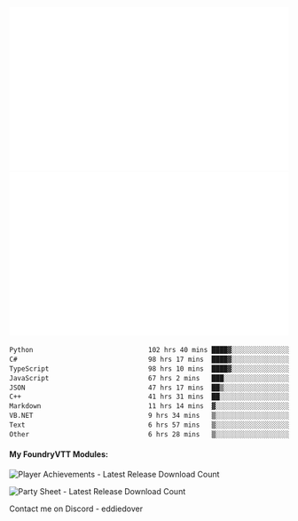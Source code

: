 
![](https://raw.githubusercontent.com/eddiedover/ghstats/master/generated/overview.svg)
![](https://raw.githubusercontent.com/eddiedover/ghstats/master/generated/languages.svg)

<!--START_SECTION:waka-->

```txt
Python                             102 hrs 40 mins ████▓░░░░░░░░░░░░░░░░░░░░   19.03 %
C#                                 98 hrs 17 mins  ████▓░░░░░░░░░░░░░░░░░░░░   18.21 %
TypeScript                         98 hrs 10 mins  ████▓░░░░░░░░░░░░░░░░░░░░   18.19 %
JavaScript                         67 hrs 2 mins   ███░░░░░░░░░░░░░░░░░░░░░░   12.42 %
JSON                               47 hrs 17 mins  ██▒░░░░░░░░░░░░░░░░░░░░░░   08.76 %
C++                                41 hrs 31 mins  ██░░░░░░░░░░░░░░░░░░░░░░░   07.70 %
Markdown                           11 hrs 14 mins  ▓░░░░░░░░░░░░░░░░░░░░░░░░   02.08 %
VB.NET                             9 hrs 34 mins   ▒░░░░░░░░░░░░░░░░░░░░░░░░   01.77 %
Text                               6 hrs 57 mins   ▒░░░░░░░░░░░░░░░░░░░░░░░░   01.29 %
Other                              6 hrs 28 mins   ▒░░░░░░░░░░░░░░░░░░░░░░░░   01.20 %
```

<!--END_SECTION:waka-->

#### My FoundryVTT Modules:

  ![Player Achievements - Latest Release Download Count](https://img.shields.io/badge/dynamic/json?label=Player%20Achievements%20-%20Downloads@latest&query=assets%5B1%5D.download_count&url=https%3A%2F%2Fapi.github.com%2Frepos%2FEddieDover%2Ffvtt-player-achievements%2Freleases%2Flatest)

  ![Party Sheet - Latest Release Download Count](https://img.shields.io/badge/dynamic/json?label=Party%20Sheet%20-%20Downloads@latest&query=assets%5B1%5D.download_count&url=https%3A%2F%2Fapi.github.com%2Frepos%2FEddieDover%2Ffvtt-party-sheet%2Freleases%2Flatest)

<a rel="me" href="https://techhub.social/@EddieDover"></a>

Contact me on Discord - eddiedover
